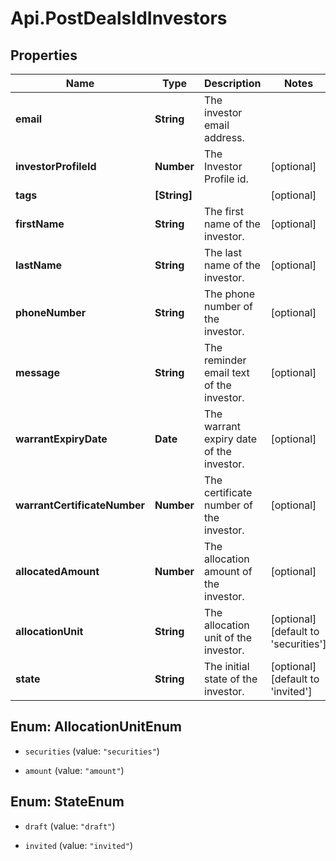 # Api.PostDealsIdInvestors

## Properties

Name | Type | Description | Notes
------------ | ------------- | ------------- | -------------
**email** | **String** | The investor email address. | 
**investorProfileId** | **Number** | The Investor Profile id. | [optional] 
**tags** | **[String]** |  | [optional] 
**firstName** | **String** | The first name of the investor. | [optional] 
**lastName** | **String** | The last name of the investor. | [optional] 
**phoneNumber** | **String** | The phone number of the investor. | [optional] 
**message** | **String** | The reminder email text of the investor. | [optional] 
**warrantExpiryDate** | **Date** | The warrant expiry date of the investor. | [optional] 
**warrantCertificateNumber** | **Number** | The certificate number of the investor. | [optional] 
**allocatedAmount** | **Number** | The allocation amount of the investor. | [optional] 
**allocationUnit** | **String** | The allocation unit of the investor. | [optional] [default to &#39;securities&#39;]
**state** | **String** | The initial state of the investor. | [optional] [default to &#39;invited&#39;]



## Enum: AllocationUnitEnum


* `securities` (value: `"securities"`)

* `amount` (value: `"amount"`)





## Enum: StateEnum


* `draft` (value: `"draft"`)

* `invited` (value: `"invited"`)





